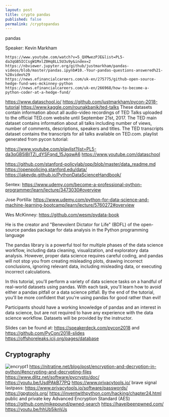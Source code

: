 ```yaml
---
layout: post
title: crypto pandas
published: false
permalink: /cryptopandas
---
```


pandas

Speaker: Kevin Markham

~~~~~~~~~~~~~~~~~~~~~~~~
https://www.youtube.com/watch?v=5_QXMwezPJE&list=PL5-da3qGB5ICCsgW1MxlZ0Hq8LL5U3u9y&index=2
https://nbviewer.jupyter.org/github/justmarkham/pandas-videos/blob/master/pandas.ipynb#10.-Your-pandas-questions-answered%21-%28video%29
https://news.efinancialcareers.com/uk-en/275775/github-open-source-hedge-fund-wes-mckinney-python
https://news.efinancialcareers.com/uk-en/266968/how-to-become-a-python-coder-at-a-hedge-fund/
~~~~~~~~~~~~~~~~~~~~~~~~~

https://www.dataschool.io/
https://github.com/justmarkham/pycon-2018-tutorial
https://www.kaggle.com/rounakbanik/ted-talks
These datasets contain information about all audio-video recordings of TED Talks uploaded to the official TED.com website until September 21st, 2017. The TED main dataset contains information about all talks including number of views, number of comments, descriptions, speakers and titles. The TED transcripts dataset contains the transcripts for all talks available on TED.com.
playlist generated from pycon tutorial:  

https://www.youtube.com/playlist?list=PL5-da3qGB5IBITZj_dYSFqnd_15JgqwA6
https://www.youtube.com/dataschool

https://github.com/stanford-policylab/opp/blob/master/data_readme.md
https://openpolicing.stanford.edu/data/
https://jakevdp.github.io/PythonDataScienceHandbook/

Sentex:  https://www.udemy.com/become-a-professional-python-programmer/learn/lecture/3473030#overview

Jose Portilla:  https://www.udemy.com/python-for-data-science-and-machine-learning-bootcamp/learn/lecture/5760272#overview

Wes McKinney:  https://github.com/wesm/pydata-book 

He is the creator and "Benevolent Dictator for Life" (BDFL) of the open-source pandas package for data analysis in the Python programming language

The pandas library is a powerful tool for multiple phases of the data science workflow, including data cleaning, visualization, and exploratory data analysis. However, proper data science requires careful coding, and pandas will not stop you from creating misleading plots, drawing incorrect conclusions, ignoring relevant data, including misleading data, or executing incorrect calculations.

In this tutorial, you'll perform a variety of data science tasks on a handful of real-world datasets using pandas. With each task, you'll learn how to avoid either a pandas pitfall or a data science pitfall. By the end of the tutorial, you'll be more confident that you're using pandas for good rather than evil!

Participants should have a working knowledge of pandas and an interest in data science, but are not required to have any experience with the data science workflow. Datasets will be provided by the instructor.

Slides can be found at: https://speakerdeck.com/pycon2018 and https://github.com/PyCon/2018-slides
https://offshoreleaks.icij.org/pages/database
## Cryptography

![encrypt1](/sh/assets/images/encrypt1.png?raw=true)
https://nitratine.net/blog/post/encryption-and-decryption-in-python/#encrypting-and-decrypting-files
https://www.dlitz.net/software/pycrypto/doc/
https://youtu.be/UsdPAkB77PQ
https://www.privacytools.io/
brave
signal
lastpass: https://www.privacytools.io/software/passwords/
https://gpgtools.org/
https://inventwithpython.com/hacking/chapter24.html
public and private key
Advanced Encryption Standard (AES)
https://github.com/mikepound/pwned-search
https://haveibeenpwned.com/
https://youtu.be/hhUb5iknVJs
